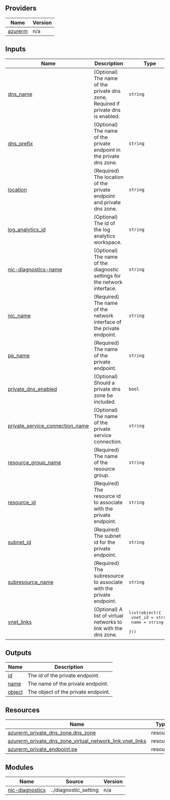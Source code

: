<!-- BEGIN_TF_DOCS -->

## Providers

| Name | Version |
|------|---------|
| <a name="provider_azurerm"></a> [azurerm](#provider\_azurerm) | n/a |

## Inputs

| Name | Description | Type | Default | Required |
|------|-------------|------|---------|:--------:|
| <a name="input_dns_name"></a> [dns\_name](#input\_dns\_name) | (Optional) The name of the private dns zone, Required if private dns is enabled. | `string` | `null` | no |
| <a name="input_dns_prefix"></a> [dns\_prefix](#input\_dns\_prefix) | (Optional) The name of the private endpoint in the private dns zone. | `string` | `"pe"` | no |
| <a name="input_location"></a> [location](#input\_location) | (Required) The location of the private endpoint and private dns zone. | `string` | n/a | yes |
| <a name="input_log_analytics_id"></a> [log\_analytics\_id](#input\_log\_analytics\_id) | (Optional) The id of the log analytics workspace. | `string` | `null` | no |
| <a name="input_nic-diagnostics-name"></a> [nic-diagnostics-name](#input\_nic-diagnostics-name) | (Optional) The name of the diagnostic settings for the network interface. | `string` | `"pe-nic-diagnostics"` | no |
| <a name="input_nic_name"></a> [nic\_name](#input\_nic\_name) | (Required) The name of the network interface of the private endpoint. | `string` | n/a | yes |
| <a name="input_pe_name"></a> [pe\_name](#input\_pe\_name) | (Required) The name of the private endpoint. | `string` | n/a | yes |
| <a name="input_private_dns_enabled"></a> [private\_dns\_enabled](#input\_private\_dns\_enabled) | (Optional) Should a private dns zone be included. | `bool` | `false` | no |
| <a name="input_private_service_connection_name"></a> [private\_service\_connection\_name](#input\_private\_service\_connection\_name) | (Optional) The name of the private service connection. | `string` | `"private-connection"` | no |
| <a name="input_resource_group_name"></a> [resource\_group\_name](#input\_resource\_group\_name) | (Required) The name of the resource group. | `string` | n/a | yes |
| <a name="input_resource_id"></a> [resource\_id](#input\_resource\_id) | (Required) The resource id to associate with the private endpoint. | `string` | n/a | yes |
| <a name="input_subnet_id"></a> [subnet\_id](#input\_subnet\_id) | (Required) The subnet id for the private endpoint. | `string` | n/a | yes |
| <a name="input_subresource_name"></a> [subresource\_name](#input\_subresource\_name) | (Required) The subresource to associate with the private endpoint. | `string` | n/a | yes |
| <a name="input_vnet_links"></a> [vnet\_links](#input\_vnet\_links) | (Optional) A list of virtual networks to link with the dns zone. | <pre>list(object({<br>    vnet_id = string<br>    name    = string<br>  }))</pre> | `[]` | no |

## Outputs

| Name | Description |
|------|-------------|
| <a name="output_id"></a> [id](#output\_id) | The id of the private endpoint. |
| <a name="output_name"></a> [name](#output\_name) | The name of the private endpoint. |
| <a name="output_object"></a> [object](#output\_object) | The object of the private endpoint. |

## Resources

| Name | Type |
|------|------|
| [azurerm_private_dns_zone.dns_zone](https://registry.terraform.io/providers/hashicorp/azurerm/latest/docs/resources/private_dns_zone) | resource |
| [azurerm_private_dns_zone_virtual_network_link.vnet_links](https://registry.terraform.io/providers/hashicorp/azurerm/latest/docs/resources/private_dns_zone_virtual_network_link) | resource |
| [azurerm_private_endpoint.pe](https://registry.terraform.io/providers/hashicorp/azurerm/latest/docs/resources/private_endpoint) | resource |

## Modules

| Name | Source | Version |
|------|--------|---------|
| <a name="module_nic-diagnostics"></a> [nic-diagnostics](#module\_nic-diagnostics) | ../diagnostic_setting | n/a |
<!-- END_TF_DOCS -->
